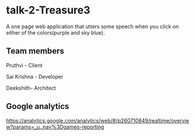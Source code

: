 # talk-2-Treasure3
A one page web application that utters some speech when you click on either of the colors(purple and sky blue).

## Team members
Pruthvi - Client

Sai Krishna - Developer

Deekshith- Architect
## Google analytics
https://analytics.google.com/analytics/web/#/p260710849/realtime/overview?params=_u..nav%3Dgames-reporting
